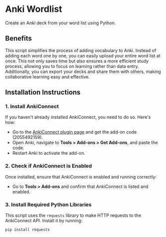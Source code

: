 # Anki Wordlist

Create an Anki deck from your word list using Python.

## Benefits

This script simplifies the process of adding vocabulary to Anki. Instead of adding each word one by one, you can easily upload your entire word list at once. This not only saves time but also ensures a more efficient study process, allowing you to focus on learning rather than data entry. Additionally, you can export your decks and share them with others, making collaborative learning easy and effective.

## Installation Instructions

### 1. Install AnkiConnect
If you haven't already installed AnkiConnect, you need to do so. Here's how:

- Go to the [AnkiConnect plugin page](https://ankiweb.net/shared/info/2055492159) and get the add-on code (2055492159).
- Open Anki, navigate to **Tools > Add-ons > Get Add-ons**, and paste the code.
- Restart Anki to activate the add-on.

### 2. Check if AnkiConnect is Enabled
Once installed, ensure that AnkiConnect is enabled and running correctly:

- Go to **Tools > Add-ons** and confirm that AnkiConnect is listed and enabled.

### 3. Install Required Python Libraries
This script uses the `requests` library to make HTTP requests to the AnkiConnect API. Install it by running:

```bash
pip install requests



